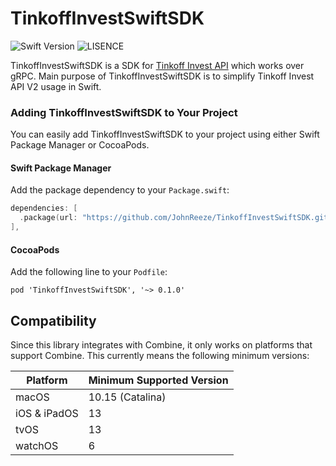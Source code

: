 # TinkoffInvestSwiftSDK
![Swift Version](https://img.shields.io/badge/swift-5.5-orange) ![LISENCE](https://img.shields.io/badge/LICENSE-MIT-green)

TinkoffInvestSwiftSDK is a SDK for [Tinkoff Invest API](https://github.com/Tinkoff/investAPI) which works over gRPC. Main purpose of TinkoffInvestSwiftSDK is to simplify Tinkoff Invest API V2 usage in Swift.

### Adding TinkoffInvestSwiftSDK to Your Project

You can easily add TinkoffInvestSwiftSDK to your project using either Swift Package Manager or CocoaPods.

#### Swift Package Manager

Add the package dependency to your `Package.swift`:

```swift
dependencies: [
  .package(url: "https://github.com/JohnReeze/TinkoffInvestSwiftSDK.git", from: "0.1.0"),
],
```

#### CocoaPods

Add the following line to your `Podfile`:

```text
pod 'TinkoffInvestSwiftSDK', '~> 0.1.0'
```

## Compatibility

Since this library integrates with Combine, it only works on platforms that support Combine. This currently means the following minimum versions:

Platform | Minimum Supported Version
--- | ---
macOS | 10.15 (Catalina)
iOS & iPadOS | 13
tvOS | 13
watchOS | 6
